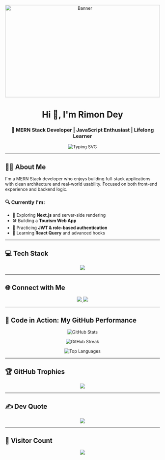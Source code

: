 <p align="center">
  <img src="https://i.ibb.co/cScgj22B/Black-and-Blue-Abstract-Esports-Twitch-Banner.png" alt="Banner" style="width: 100%; max-height: 300px; object-fit: cover;" />
</p>

<h1 align="center">Hi 👋, I'm Rimon Dey</h1>
<h3 align="center">🚀 MERN Stack Developer | JavaScript Enthusiast | Lifelong Learner</h3>

<p align="center">
  <img src="https://readme-typing-svg.demolab.com?font=Fira+Code&weight=600&pause=1000&color=00F7FF&center=true&vCenter=true&width=600&lines=MERN+Stack+Developer;React,+Node,+MongoDB+Specialist;Clean+Code+Lover;Always+Learning+New+Techs..." alt="Typing SVG" />
</p>

---

## 👨‍💻 About Me

I'm a MERN Stack developer who enjoys building full-stack applications with clean architecture and real-world usability. Focused on both front-end experience and backend logic.

### 🔍 Currently I'm:
- 🚀 Exploring **Next.js** and server-side rendering
- 🛠 Building a **Tourism Web App**
- 🔐 Practicing **JWT & role-based authentication**
- 🌱 Learning **React Query** and advanced hooks

---

## 💻 Tech Stack

<p align="center">
  <img src="https://skillicons.dev/icons?i=html,css,js,ts,react,nextjs,tailwind,nodejs,express,mongodb,firebase,jwt,vite,vercel,netlify,github,git,figma,photoshop,canva" />
</p>

---

## 🌐 Connect with Me

<p align="center">
  <a href="https://www.facebook.com/share/1C61VC2jsw/" target="_blank">
    <img src="https://img.shields.io/badge/Facebook-1877F2?style=for-the-badge&logo=facebook&logoColor=white" />
  </a>
  <a href="mailto:rimondey010@gmail.com">
    <img src="https://img.shields.io/badge/Gmail-D14836?style=for-the-badge&logo=gmail&logoColor=white" />
  </a>
</p>

---

## 🚀 Code in Action: My GitHub Performance

<p align="center">
  <img src="https://github-readme-stats.vercel.app/api?username=RimonDey&theme=tokyonight&hide_border=false&include_all_commits=true&count_private=true" alt="GitHub Stats" />
</p>

<p align="center">
  <img src="https://nirzak-streak-stats.vercel.app/?user=RimonDey&theme=tokyonight&hide_border=false" alt="GitHub Streak" />
</p>

<p align="center">
  <img src="https://github-readme-stats.vercel.app/api/top-langs/?username=RimonDey&theme=tokyonight&hide_border=false&layout=compact" alt="Top Languages" />
</p>

---

## 🏆 GitHub Trophies

<p align="center">
  <img src="https://github-profile-trophy.vercel.app/?username=RimonDey&theme=radical&no-bg=true&margin-w=10" />
</p>

---

## ✍️ Dev Quote

<p align="center">
  <img src="https://quotes-github-readme.vercel.app/api?type=horizontal&theme=radical" />
</p>

---

## 👀 Visitor Count

<p align="center">
  <img src="https://komarev.com/ghpvc/?username=RimonDey&style=for-the-badge&color=blue" />
</p>

<!-- Designed with ❤️ by Rimon Dey & ChatGPT -->

